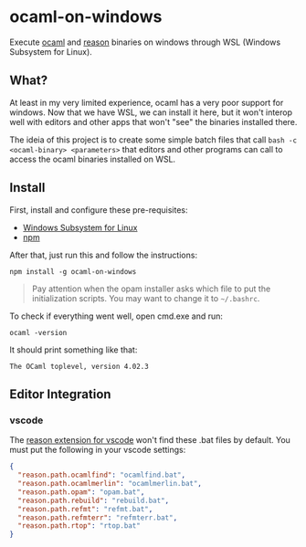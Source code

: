 # ocaml-on-windows

Execute [ocaml](http://ocaml.org/) and [reason](https://reasonml.github.io/) binaries on windows through WSL (Windows Subsystem for Linux).

## What?

At least in my very limited experience, ocaml has a very poor support for windows. Now that we have WSL, we can install it here, but it won't interop well with editors and other apps that won't "see" the binaries installed there.

The ideia of this project is to create some simple batch files that call `bash -c <ocaml-binary> <parameters>` that editors and other programs can call to access the ocaml binaries installed on WSL.

## Install

First, install and configure these pre-requisites:

* [Windows Subsystem for Linux](https://msdn.microsoft.com/en-us/commandline/wsl/install_guide)
* [npm](https://www.npmjs.com/)

After that, just run this and follow the instructions:

```
npm install -g ocaml-on-windows
```

> Pay attention when the opam installer asks which file to put the initialization scripts. You may want to change it to `~/.bashrc`.

To check if everything went well, open cmd.exe and run:

```
ocaml -version
```

It should print something like that:

```
The OCaml toplevel, version 4.02.3
```

## Editor Integration

### vscode

The [reason extension for vscode](https://marketplace.visualstudio.com/items?itemName=freebroccolo.reasonml) won't find these .bat files by default. You must put the following in your vscode settings:

```json
{
  "reason.path.ocamlfind": "ocamlfind.bat",
  "reason.path.ocamlmerlin": "ocamlmerlin.bat",
  "reason.path.opam": "opam.bat",
  "reason.path.rebuild": "rebuild.bat",
  "reason.path.refmt": "refmt.bat",
  "reason.path.refmterr": "refmterr.bat",
  "reason.path.rtop": "rtop.bat"
}
```
